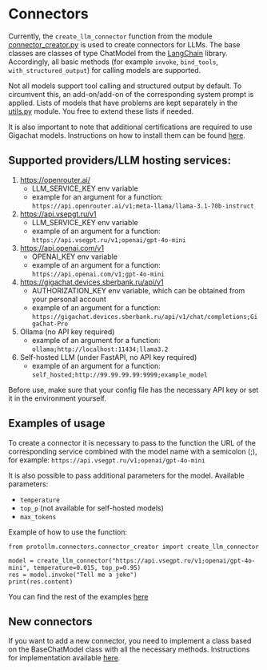 # Connectors

Currently, the `create_llm_connector` function from the module [connector_creator.py](connector_creator.py) is used to
create connectors for LLMs. The base classes are classes of type ChatModel from the 
[LangChain](https://python.langchain.com/docs/introduction/) library. Accordingly, all basic methods (for example
`invoke`, `bind_tools`, `with_structured_output`) for calling models
are supported.

Not all models support tool calling and structured output by default. To circumvent this, an add-on/add-on of the
corresponding system prompt is applied. Lists of models that have problems are kept separately in the
[utils.py](utils.py) module. You free to extend these lists if needed.

It is also important to note that additional certifications are required to use Gigachat models. Instructions on how to
install them can be found [here](https://developers.sber.ru/docs/ru/gigachat/certificates).

## Supported providers/LLM hosting services:
1. https://openrouter.ai/
   - LLM_SERVICE_KEY env variable
   - example for an argument for a function: `https://api.openrouter.ai/v1;meta-llama/llama-3.1-70b-instruct`
2. https://api.vsepgt.ru/v1
   - LLM_SERVICE_KEY env variable
   - example of an argument for a function: `https://api.vsegpt.ru/v1;openai/gpt-4o-mini`
3. https://api.openai.com/v1
   - OPENAI_KEY env variable
   - example of an argument for a function: `https://api.openai.com/v1;gpt-4o-mini`
4. https://gigachat.devices.sberbank.ru/api/v1
   - AUTHORIZATION_KEY env variable, which can be obtained from your personal account
   - example of an argument for a function: `https://gigachat.devices.sberbank.ru/api/v1/chat/completions;GigaChat-Pro`
5. Ollama (no API key required)
   - example of an argument for a function: `ollama;http://localhost:11434;llama3.2`
6. Self-hosted LLM (under FastAPI, no API key required)
   - example of an argument for a function: `self_hosted;http://99.99.99.99:9999;example_model`

Before use, make sure that your config file has the necessary API key or set it in the environment yourself.

## Examples of usage

To create a connector it is necessary to pass to the function the URL of the corresponding service combined with the
model name with a semicolon (;), for example: `https://api.vsegpt.ru/v1;openai/gpt-4o-mini`

It is also possible to pass additional parameters for the model.  Available parameters:
- `temperature`
- `top_p` (not available for self-hosted models)
- `max_tokens`

Example of how to use the function:
```codeblock
from protollm.connectors.connector_creator import create_llm_connector

model = create_llm_connector("https://api.vsegpt.ru/v1;openai/gpt-4o-mini", temperature=0.015, top_p=0.95)
res = model.invoke("Tell me a joke")
print(res.content)
```
You can find the rest of the examples [here](https://github.com/ITMO-NSS-team/ProtoLLM/tree/main/examples/connector_creator_usage_examples.py)

## New connectors

If you want to add a new connector, you need to implement a class based on the BaseChatModel class with all the
necessary methods. Instructions for implementation available 
[here](https://python.langchain.com/docs/how_to/custom_chat_model/).


